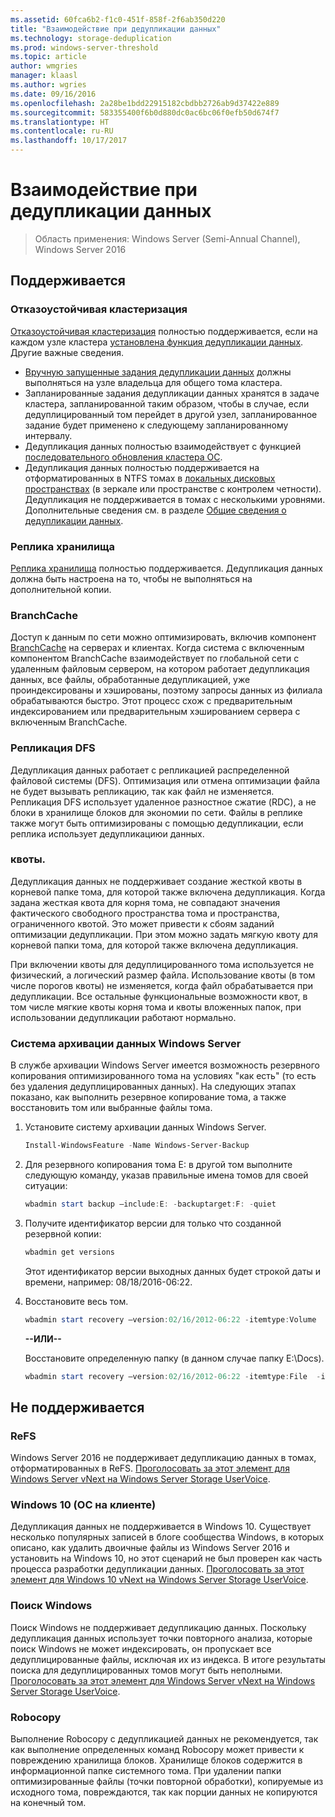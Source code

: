 ```yaml
---
ms.assetid: 60fca6b2-f1c0-451f-858f-2f6ab350d220
title: "Взаимодействие при дедупликации данных"
ms.technology: storage-deduplication
ms.prod: windows-server-threshold
ms.topic: article
author: wmgries
manager: klaasl
ms.author: wgries
ms.date: 09/16/2016
ms.openlocfilehash: 2a28be1bdd22915182cbdbb2726ab9d37422e889
ms.sourcegitcommit: 583355400f6b0d880dc0ac6bc06f0efb50d674f7
ms.translationtype: HT
ms.contentlocale: ru-RU
ms.lasthandoff: 10/17/2017
---
```

# <a name="data-deduplication-interoperability"></a>Взаимодействие при дедупликации данных

> Область применения: Windows Server (Semi-Annual Channel), Windows Server 2016

## <a id="supported"></a>Поддерживается

### <a id="supported-clusters"></a>Отказоустойчивая кластеризация

[Отказоустойчивая кластеризация](../..//failover-clustering/failover-clustering-overview.md) полностью поддерживается, если на каждом узле кластера [установлена функция дедупликации данных](install-enable.md#install-dedup). Другие важные сведения.

* [Вручную запущенные задания дедупликации данных](run.md#running-dedup-jobs-manually) должны выполняться на узле владельца для общего тома кластера.
* Запланированные задания дедупликации данных хранятся в задаче кластера, запланированной таким образом, чтобы в случае, если дедуплицированный том перейдет в другой узел, запланированное задание будет применено к следующему запланированному интервалу.
* Дедупликация данных полностью взаимодействует с функцией [последовательного обновления кластера ОС](../..//failover-clustering/cluster-operating-system-rolling-upgrade.md).
* Дедупликация данных полностью поддерживается на отформатированных в NTFS томах в [локальных дисковых пространствах](../storage-spaces/storage-spaces-direct-overview.md) (в зеркале или пространстве с контролем четности). Дедупликация не поддерживается в томах с несколькими уровнями. Дополнительные сведения см. в разделе [Общие сведения о дедупликации данных](interop.md#unsupported-refs).

### <a id="supported-storage-replica"></a>Реплика хранилища
[Реплика хранилища](../storage-replica/storage-replica-overview.md) полностью поддерживается. Дедупликация данных должна быть настроена на то, чтобы не выполняться на дополнительной копии.

### <a id="supported-branchcache"></a>BranchCache
Доступ к данным по сети можно оптимизировать, включив компонент [BranchCache](../../networking/branchcache/branchcache.md) на серверах и клиентах. Когда система с включенным компонентом BranchCache взаимодействует по глобальной сети с удаленным файловым сервером, на котором работает дедупликация данных, все файлы, обработанные дедупликацией, уже проиндексированы и хэшированы, поэтому запросы данных из филиала обрабатываются быстро. Этот процесс схож с предварительным индексированием или предварительным хэшированием сервера с включенным BranchCache.

### <a id="supported-dfsr"></a>Репликация DFS
Дедупликация данных работает с репликацией распределенной файловой системы (DFS). Оптимизация или отмена оптимизации файла не будет вызывать репликацию, так как файл не изменяется. Репликация DFS использует удаленное разностное сжатие (RDC), а не блоки в хранилище блоков для экономии по сети. Файлы в реплике также могут быть оптимизированы с помощью дедупликации, если реплика использует дедупликациюи данных.

### <a id="supported-quotas"></a>квоты.
Дедупликация данных не поддерживает создание жесткой квоты в корневой папке тома, для которой также включена дедупликация. Когда задана жесткая квота для корня тома, не совпадают значения фактического свободного пространства тома и пространства, ограниченного квотой. Это может привести к сбоям заданий оптимизации дедупликации. При этом можно задать мягкую квоту для корневой папки тома, для которой также включена дедупликация. 

При включении квоты для дедуплицированного тома используется не физический, а логический размер файла. Использование квоты (в том числе порогов квоты) не изменяется, когда файл обрабатывается при дедупликации. Все остальные функциональные возможности квот, в том числе мягкие квоты корня тома и квоты вложенных папок, при использовании дедупликации работают нормально.

### <a id="supported-windows-server-backup"></a>Система архивации данных Windows Server
В службе архивации Windows Server имеется возможность резервного копирования оптимизированного тома на условиях "как есть" (то есть без удаления дедуплицированных данных). На следующих этапах показано, как выполнить резервное копирование тома, а также восстановить том или выбранные файлы тома.
1. Установите систему архивации данных Windows Server.  
    ```PowerShell
    Install-WindowsFeature -Name Windows-Server-Backup
    ```

2. Для резервного копирования тома E: в другой том выполните следующую команду, указав правильные имена томов для своей ситуации:  
    ```PowerShell
    wbadmin start backup –include:E: -backuptarget:F: -quiet
    ```
3. Получите идентификатор версии для только что созданной резервной копии:

    ```PowerShell
    wbadmin get versions
    ```

    Этот идентификатор версии выходных данных будет строкой даты и времени, например: 08/18/2016-06:22.

4. Восстановите весь том.
    ```PowerShell
    wbadmin start recovery –version:02/16/2012-06:22 -itemtype:Volume  -items:E: -recoveryTarget:E:
    ```

    **--ИЛИ--**  

    Восстановите определенную папку (в данном случае папку E:\Docs).
    ```PowerShell
    wbadmin start recovery –version:02/16/2012-06:22 -itemtype:File  -items:E:\Docs  -recursive
    ```

## <a id="unsupported"></a>Не поддерживается
### <a id="unsupported-refs"></a>ReFS
Windows Server 2016 не поддерживает дедупликацию данных в томах, отформатированных в ReFS. [Проголосовать за этот элемент для Windows Server vNext на Windows Server Storage UserVoice](https://windowsserver.uservoice.com/forums/295056-storage/suggestions/7962813-support-deduplication-on-refs).

### <a id="unsupported-windows-client"></a>Windows 10 (ОС на клиенте)
Дедупликация данных не поддерживается в Windows 10. Существует несколько популярных записей в блоге сообщества Windows, в которых описано, как удалить двоичные файлы из Windows Server 2016 и установить на Windows 10, но этот сценарий не был проверен как часть процесса разработки дедупликации данных. [Проголосовать за этот элемент для Windows 10 vNext на Windows Server Storage UserVoice](https://windowsserver.uservoice.com/forums/295056-storage/suggestions/9011008-add-deduplication-support-to-client-os).

### <a id="unsupported-windows-search"></a>Поиск Windows
Поиск Windows не поддерживает дедупликацию данных. Поскольку дедупликация данных использует точки повторного анализа, которые поиск Windows не может индексировать, он пропускает все дедуплицированные файлы, исключая их из индекса. В итоге результаты поиска для дедуплицированных томов могут быть неполными. [Проголосовать за этот элемент для Windows Server vNext на Windows Server Storage UserVoice](https://windowsserver.uservoice.com/forums/295056-storage/suggestions/17888647-make-windows-search-service-work-with-data-dedupli).

### <a id="unsupported-robocopy"></a>Robocopy
Выполнение Robocopy с дедупликацией данных не рекомендуется, так как выполнение определенных команд Robocopy может привести к повреждению хранилища блоков. Хранилище блоков содержится в информационной папке системного тома. При удалении папки оптимизированные файлы (точки повторной обработки), копируемые из исходного тома, повреждаются, так как порции данных не копируются на конечный том.